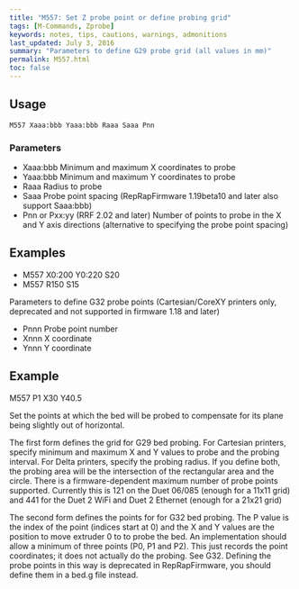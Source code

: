 ```yaml
---
title: "M557: Set Z probe point or define probing grid" 
tags: [M-Commands, Zprobe]
keywords: notes, tips, cautions, warnings, admonitions
last_updated: July 3, 2016
summary: "Parameters to define G29 probe grid (all values in mm)"
permalink: M557.html
toc: false
---
```



## Usage ##
```
M557 Xaaa:bbb Yaaa:bbb Raaa Saaa Pnn
```
### Parameters ###
+ Xaaa:bbb Minimum and maximum X coordinates to probe
+ Yaaa:bbb Minimum and maximum Y coordinates to probe
+ Raaa Radius to probe
+ Saaa Probe point spacing (RepRapFirmware 1.19beta10 and later also support Saaa:bbb)
+ Pnn or Pxx:yy (RRF 2.02 and later) Number of points to probe in the X and Y axis directions (alternative to specifying the probe point spacing)

## Examples ##

+ M557 X0:200 Y0:220 S20
+ M557 R150 S15

Parameters to define G32 probe points (Cartesian/CoreXY printers only, deprecated and not supported in firmware 1.18 and later)

+ Pnnn Probe point number
+ Xnnn X coordinate
+ Ynnn Y coordinate

## Example ##

M557 P1 X30 Y40.5

Set the points at which the bed will be probed to compensate for its plane being slightly out of horizontal.

The first form defines the grid for G29 bed probing. For Cartesian printers, specify minimum and maximum X and Y values to probe and the probing interval. For Delta printers, specify the probing radius. If you define both, the probing area will be the intersection of the rectangular area and the circle. There is a firmware-dependent maximum number of probe points supported. Currently this is 121 on the Duet 06/085 (enough for a 11x11 grid) and 441 for the Duet 2 WiFi and Duet 2 Ethernet (enough for a 21x21 grid)

The second form defines the points for for G32 bed probing. The P value is the index of the point (indices start at 0) and the X and Y values are the position to move extruder 0 to to probe the bed. An implementation should allow a minimum of three points (P0, P1 and P2). This just records the point coordinates; it does not actually do the probing. See G32. Defining the probe points in this way is deprecated in RepRapFirmware, you should define them in a bed.g file instead.
